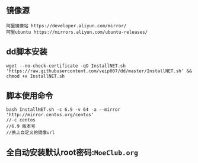 ## 镜像源
```
阿里镜像站 https://developer.aliyun.com/mirror/
阿里ubuntu https://mirrors.aliyun.com/ubuntu-releases/
```
## dd脚本安装
```
wget --no-check-certificate -qO InstallNET.sh 'https://raw.githubusercontent.com/veip007/dd/master/InstallNET.sh' && chmod +x InstallNET.sh
```
## 脚本使用命令
```
bash InstallNET.sh -c 6.9 -v 64 -a --mirror 'http://mirror.centos.org/centos'
//-c centos 
//6.9 版本号
//换上自定义的镜像url
```
## 全自动安装默认root密码:```MoeClub.org```
